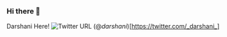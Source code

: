 ### Hi there 👋

Darshani Here!
![Twitter URL](https://img.shields.io/twitter/url?style=social&url=https%3A%2F%2Ftwitter.com%2F_darshani_) (@_darshani_)[https://twitter.com/_darshani_]

<!--
**darshani28/darshani28** is a ✨ _special_ ✨ repository because its `README.md` (this file) appears on your GitHub profile.

Here are some ideas to get you started:

- 🔭 I’m currently working on ...
- 🌱 I’m currently learning ...
- 👯 I’m looking to collaborate on ...
- 🤔 I’m looking for help with ...
- 💬 Ask me about ...
- 📫 How to reach me: ...
- 😄 Pronouns: ...
- ⚡ Fun fact: ...
-->
